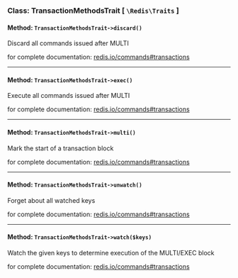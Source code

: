 ### Class: TransactionMethodsTrait \[ `\Redis\Traits` \]

#### Method: `TransactionMethodsTrait->discard()`

Discard all commands issued after MULTI

for complete documentation: [redis.io/commands#transactions](http://redis.io/commands#transactions)

---

#### Method: `TransactionMethodsTrait->exec()`

Execute all commands issued after MULTI

for complete documentation: [redis.io/commands#transactions](http://redis.io/commands#transactions)

---

#### Method: `TransactionMethodsTrait->multi()`

Mark the start of a transaction block

for complete documentation: [redis.io/commands#transactions](http://redis.io/commands#transactions)

---

#### Method: `TransactionMethodsTrait->unwatch()`

Forget about all watched keys

for complete documentation: [redis.io/commands#transactions](http://redis.io/commands#transactions)

---

#### Method: `TransactionMethodsTrait->watch($keys)`

Watch the given keys to determine execution of the MULTI/EXEC block

for complete documentation: [redis.io/commands#transactions](http://redis.io/commands#transactions)